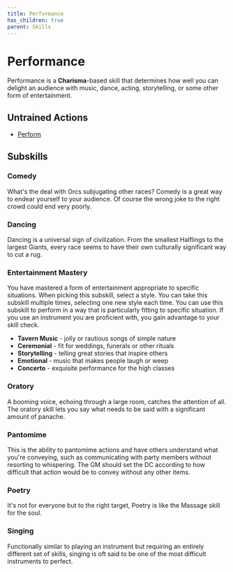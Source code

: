 ```yaml
---
title: Performance
has_children: true
parent: Skills
---
```


# Performance
Performance is a **Charisma**-based skill that determines how well you can delight an audience with music, dance, acting, storytelling, or some other form of entertainment.

## Untrained Actions
* [Perform](https://stormchaserroleplaying.com/stormchaserRPG/Skills/Performance/Perform)

## Subskills

### Comedy
What's the deal with Orcs subjugating other races? Comedy is a great way to endear yourself to your audience. Of course the wrong joke to the right crowd could end very poorly. 

### Dancing
Dancing is a universal sign of civilization. From the smallest Halflings to the largest Giants, every race seems to have their own culturally significant way to cut a rug.

### Entertainment Mastery
You have mastered a form of entertainment appropriate to specific situations. When picking this subskill, select a style. You can take this subskill multiple times, selecting one new style each time. You can use this subskill to perform in a way that is particularly fitting to specific situation. If you use an instrument you are proficient with, you gain advantage to your skill check. 

* **Tavern Music** - jolly or rautious songs of simple nature
* **Ceremonial** - fit for weddings, funerals or other rituals
* **Storytelling** - telling great stories that inspire others
* **Emotional** - music that makes people laugh or weep
* **Concerto** - exquisite performance for the high classes

### Oratory
A booming voice, echoing through a large room, catches the attention of all. The oratory skill lets you say what needs to be said with a significant amount of panache.

### Pantomime
This is the ability to pantomime actions and have others understand what you're conveying, such as communicating with party members without resorting to whispering. The GM should set the DC according to how difficult that action would be to convey without any other items.

### Poetry
It's not for everyone but to the right target, Poetry is like the Massage skill for the soul.

### Singing
Functionally similar to playing an instrument but requiring an entirely different set of skills, singing is oft said to be one of the most difficult instruments to perfect.
